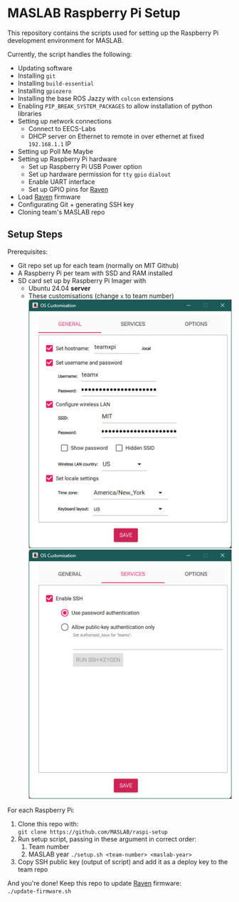 # MASLAB Raspberry Pi Setup

This repository contains the scripts used for setting up the Raspberry Pi development environment for MASLAB.

Currently, the script handles the following:
- Updating software
- Installing `git`
- Installing `build-essential`
- Installing `gpiozero`
- Installing the base ROS Jazzy with `colcon` extensions
- Enabling `PIP_BREAK_SYSTEM_PACKAGES` to allow installation of python libraries
- Setting up network connections
    - Connect to EECS-Labs
    - DHCP server on Ethernet to remote in over ethernet at fixed `192.168.1.1` IP
- Setting up Poll Me Maybe
- Setting up Raspberry Pi hardware
    - Set up Raspberry Pi USB Power option
    - Set up hardware permission for `tty` `gpio` `dialout`
    - Enable UART interface
    - Set up GPIO pins for [Raven](https://github.com/MASLAB/raven)
- Load [Raven](https://github.com/MASLAB/raven) firmware
- Configurating Git + generating SSH key
- Cloning team's MASLAB repo 

## Setup Steps

Prerequisites:
- Git repo set up for each team (normally on MIT Github)
- A Raspberry Pi per team with SSD and RAM installed
- SD card set up by Raspberry Pi Imager with
    - Ubuntu 24.04 **server**
    - These customisations (change `x` to team number)  
    ![general](images/imager-general.png)  
    ![services](images/imager-services.png)  

For each Raspberry Pi:  
1. Clone this repo with:  
    `git clone https://github.com/MASLAB/raspi-setup`
2. Run setup script, passing in these argument in correct order:  
    1. Team number
    2. MASLAB year
    `./setup.sh <team-number> <maslab-year>`
3. Copy SSH public key (output of script) and add it as a deploy key to the team repo
   
And you're done! Keep this repo to update [Raven](https://github.com/MASLAB/raven) firmware:  
`./update-firmware.sh`